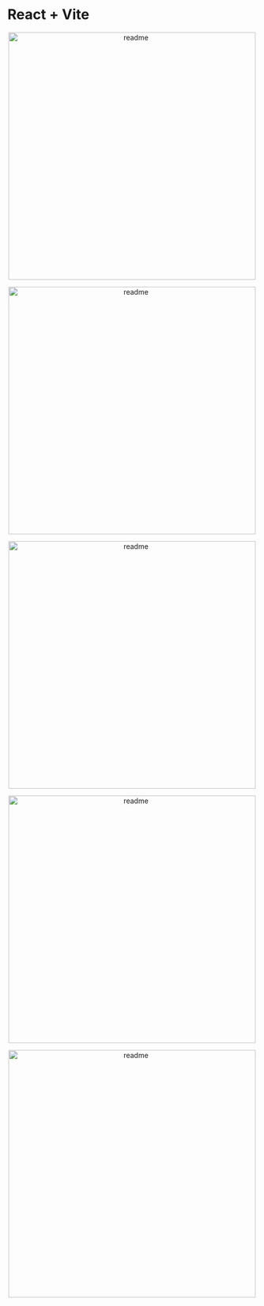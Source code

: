 # React + Vite

<p align="center">
 <img width="500px" src="1.bmp" alt="readme"/>
</p>

<p align="center">
 <img width="500px" src="2.bmp" alt="readme"/>
</p>

<p align="center">
 <img width="500px" src="3.bmp" alt="readme"/>
</p>

<p align="center">
 <img width="500px" src="4.bmp" alt="readme"/>
</p>

<p align="center">
 <img width="500px" src="5.bmp" alt="readme"/>
</p>
